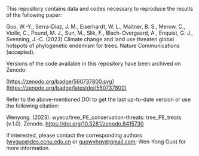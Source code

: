 This repository contains data and codes necessary to reproduce the results of the following paper:

Guo, W.-Y., Serra-Diaz, J. M., Eiserhardt, W. L., Maitner, B. S., Merow, C., Violle, C., Pound, M. J., Sun, M., Slik, F., Blach-Overgaard, A., Enquist, G. J., Svenning, J.-C. (2023) Climate change and land use threaten global hotspots of phylogenetic endemism for trees. Nature Communications (accepted).

Versions of the code available in this repository have been archived on Zenodo:

[https://zenodo.org/badge/560737800.svg](https://zenodo.org/badge/latestdoi/560737800)


Refer to the above-mentioned DOI to get the last up-to-date version or use the following citation:

Wenyong. (2023). wyeco/tree_PE_conservation-threats: tree_PE_treats (v.1.0). Zenodo. https://doi.org/10.5281/zenodo.8415730

If interested, please contact the corresponding authors (wyguo@des.ecnu.edu.cn or guowyhgy@gmail.com; Wen-Yong Guo) for more information.
